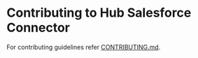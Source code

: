 # Contributing to Hub Salesforce Connector

For contributing guidelines refer [CONTRIBUTING.md](https://github.com/vmware/connectors-workspace-one/blob/master/CONTRIBUTING.md).

